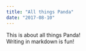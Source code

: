 ```yaml
---
title: "All things Panda"
date: "2017-08-10"
---
```


This is about all things Panda!  
Writing in markdown is fun!